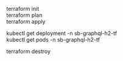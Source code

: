 terraform init <br>
terraform plan <br>
terraform apply <br>

kubectl get deployment -n sb-graphql-h2-tf <br>
kubectl get pods -n sb-graphql-h2-tf <br>

terraform destroy <br>